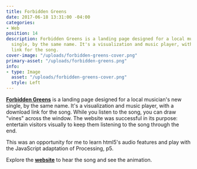 ```yaml
---
title: Forbidden Greens
date: 2017-06-18 13:31:00 -04:00
categories:
- Web
position: 14
description: Forbidden Greens is a landing page designed for a local musicians new
  single, by the same name. It's a visualization and music player, with a download
  link for the song.
cover-image: "/uploads/forbidden-greens-cover.png"
primary-asset: "/uploads/forbidden-greens.png"
info:
- type: Image
  asset: "/uploads/forbidden-greens-cover.png"
  style: Left
---
```


[**Forbidden Greens**](https://forbidden-greens.netlify.com/) is a landing page designed for a local musician's new single, by the same name. It's a visualization and music player, with a download link for the song. While you listen to the song, you can draw "vines" across the window. The website was successful in its purpose: entertain visitors visually to keep them listening to the song through the end.

This was an opportunity for me to learn html5's audio features and play with the JavaScript adaptation of Processing, p5.

Explore the [**website**](https://forbidden-greens.netlify.com/) to hear the song and see the animation.
